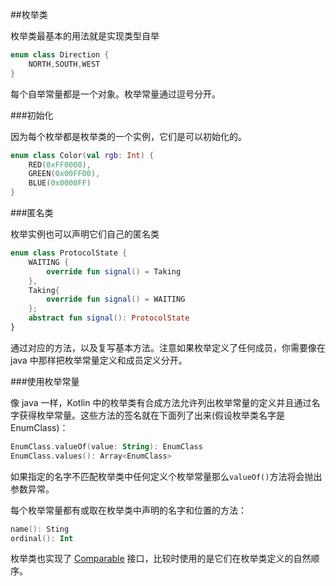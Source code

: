 ##枚举类

枚举类最基本的用法就是实现类型自举

```kotlin
enum class Direction {
	NORTH,SOUTH,WEST
}
```

每个自举常量都是一个对象。枚举常量通过逗号分开。

###初始化

因为每个枚举都是枚举类的一个实例，它们是可以初始化的。

```kotlin
enum class Color(val rgb: Int) {
	RED(0xFF0000),
	GREEN(0x00FF00),
	BLUE(0x0000FF)
}
```

###匿名类

枚举实例也可以声明它们自己的匿名类

```kotlin
enum class ProtocolState {
	WAITING {
		override fun signal() = Taking
	},
	Taking{
		override fun signal() = WAITING
	};
	abstract fun signal(): ProtocolState
}
```

通过对应的方法，以及复写基本方法。注意如果枚举定义了任何成员，你需要像在 java 中那样把枚举常量定义和成员定义分开。

###使用枚举常量

像 java 一样，Kotlin 中的枚举类有合成方法允许列出枚举常量的定义并且通过名字获得枚举常量。这些方法的签名就在下面列了出来(假设枚举类名字是 EnumClass)：

```kotlin
EnumClass.valueOf(value: String): EnumClass
EnumClass.values(): Array<EnumClass>
```

如果指定的名字不匹配枚举类中任何定义个枚举常量那么`valueOf()`方法将会抛出参数异常。

每个枚举常量都有或取在枚举类中声明的名字和位置的方法：

```kotlin
name(): Sting
ordinal(): Int
```

枚举类也实现了 [Comparable](http://kotlinlang.org/api/latest/jvm/stdlib/kotlin/-comparable/index.html) 接口，比较时使用的是它们在枚举类定义的自然顺序。